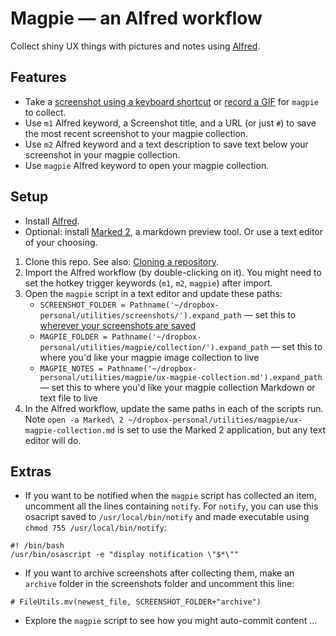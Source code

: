 # Magpie — an Alfred workflow

Collect shiny UX things with pictures and notes using [Alfred](https://www.alfredapp.com/).

## Features

* Take a [screenshot using a keyboard shortcut](https://support.apple.com/en-au/HT201361) or [record a GIF](http://www.cockos.com/licecap/) for `magpie` to collect.
* Use `m1` Alfred keyword, a Screenshot title, and a URL (or just `#`) to save the most recent screenshot to your magpie collection.
* Use `m2` Alfred keyword and a text description to save text below your screenshot in your magpie collection.
* Use `magpie` Alfred keyword to open your magpie collection.

## Setup

* Install [Alfred](https://www.alfredapp.com/).
* Optional: install [Marked 2](http://marked2app.com/), a markdown preview tool. Or use a text editor of your choosing.

1. Clone this repo. See also: [Cloning a repository](https://help.github.com/articles/cloning-a-repository/).
2. Import the Alfred workflow (by double-clicking on it). You might need to set the hotkey trigger keywords (`m1`, `m2`, `magpie`) after import.
3. Open the `magpie` script in a text editor and update these paths:
    * `SCREENSHOT_FOLDER = Pathname('~/dropbox-personal/utilities/screenshots/').expand_path` — set this to [wherever your screenshots are saved](https://discussions.apple.com/thread/5393832?tstart=0)
    * `MAGPIE_FOLDER = Pathname('~/dropbox-personal/utilities/magpie/collection/').expand_path` — set this to where you'd like your magpie image collection to live
    * `MAGPIE_NOTES = Pathname('~/dropbox-personal/utilities/magpie/ux-magpie-collection.md').expand_path` — set this to where you'd like your magpie collection Markdown or text file to live
4. In the Alfred workflow, update the same paths in each of the scripts run. Note `open -a Marked\ 2 ~/dropbox-personal/utilities/magpie/ux-magpie-collection.md` is set to use the Marked 2 application, but any text editor will do.

## Extras

* If you want to be notified when the `magpie` script has collected an item, uncomment all the lines containing `notify`. For `notify`, you can use this osacript saved to `/usr/local/bin/notify` and made executable using `chmod 755 /usr/local/bin/notify`:
```
#! /bin/bash
/usr/bin/osascript -e "display notification \"$*\""
```

* If you want to archive screenshots after collecting them, make an `archive` folder in the screenshots folder and uncomment this line:

```
# FileUtils.mv(newest_file, SCREENSHOT_FOLDER+"archive")
```

* Explore the `magpie` script to see how you might auto-commit content …

